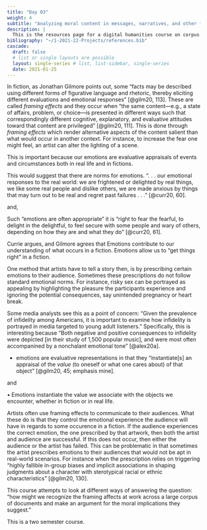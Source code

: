 ```yaml
---
title: "Day 03"
weight: 4
subtitle: "Analyzing moral content in messages, narratives, and other forms of public discourse."
description: |
  This is the resources page for a digital humanities course on corpus analytics for philosophers. Analyzing moral content in messages, narratives, and other forms of public discourse.
bibliography: "~/1-2021-22-Projects/references.bib"
cascade:
  draft: false
  # list or single layouts are possible
  layout: single-series # list, list-sidebar, single-series
  date: 2021-01-25
---
```


In fiction, as Jonathan Gilmore points out, some “facts may be described using different forms of figurative language and rhetoric, thereby eliciting different evaluations and emotional responses” [@gilm20, 113]. These are called *framing effects* and they occur when “the same content—e.g., a state of affairs, problem, or choice—is presented in different ways such that correspondingly different cognitive, explanatory, and evaluative attitudes toward that content are privileged” [@gilm20, 111]. This is done through *framing effects* which render alternative aspects of the content salient than what would occur in another context. For instance, to increase the fear one might feel, an artist can alter the lighting of a scene.

This is important because our emotions are evaluative appraisals of events and circumstances both in real life and in fictions.

This would suggest that there are norms for emotions. “. . . our emotional responses to the real world: we are frightened or delighted by real things, we like some real people and dislike others, we are made anxious by things that may turn out to be real and regret past failures . . .” [@curr20, 60].

and,

Such “emotions are often appropriate” it is “right to fear the fearful, to delight in the delightful, to feel secure with some people and wary of others, depending on how they are and what they do” [@curr20, 61].

Currie argues, and Gilmore agrees that Emotions contribute to our understanding of what occurs in a fiction. Emotions allow us to “get things right” in a fiction.

One method that artists have to tell a story then, is by prescribing certain emotions to their audience. Sometimes these prescriptions do not follow standard emotional norms. For instance, risky sex can be portrayed as appealing by highlighting the pleasure the participants experience and ignoring the potential consequences, say unintended pregnancy or heart break. 

Some media analysts see this as a point of concern: “Given the prevalence of infidelity among Americans, it is important to examine how infidelity is portrayed in media targeted to young adult listeners.” Specifically, this is interesting because “Both negative and positive consequences to infidelity were depicted [in their study of 1,500 popular music], and were most often accompanined by a nonchalant emotional tone” [@alex20a]. 

* emotions are evaluative representations in that they “instantiate[s] an appraisal of the *value* (to oneself or what one cares about) of that object” [@gilm20, 45; emphasis mine].

and

• Emotions instantiate the value we associate with the objects we encounter, whether in fiction or in real life.

Artists often use framing effects to communicate to their audiences. What these do is that they control the emotional experience the audience will have in regards to some occurence in  a fiction. If the audience experiences the correct emotion, the one prescribed by that artwork, then both the artist and audience are successful. If this does not occur, then either the audience or the artist has failed. This can be problematic in that sometimes the artist prescribes emotions to their audiences that would not be apt in real-world scenarios. For instance when the prescription relies on triggering “highly fallible in-group biases and implicit associations in shaping judgments about a character with sterotypical racial or ethnic characteristics” [@gilm20, 130]. 

This course attempts to look at different ways of answering the question: “how might we recognize the framing affects at work across a large corpus of documents and make an argument for the moral implications they suggest.”

This is a two semester course.


